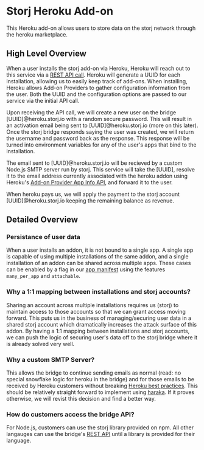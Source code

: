 # Storj Heroku Add-on

This Heroku add-on allows users to store data on the storj network through the heroku marketplace.

## High Level Overview

When a user installs the storj add-on via Heroku, Heroku will reach out to this service via a [REST API call](https://devcenter.heroku.com/articles/add-on-provider-api#provision). Heroku will generate a UUID for each installation, allowing us to easily keep track of add-ons. When installing, Heroku allows Add-on Providers to gather configuration information from the user. Both the UUID and the configuration options are passed to our service via the initial API call.

Upon receiving the API call, we will create a new user on the bridge [UUID]@heroku.storj.io with a random secure password. This will result in an activation email being sent to [UUID]@heroku.storj.io (more on this later). Once the storj bridge responds saying the user was created, we will return the username and password back as the response. This response will be turned into environment variables for any of the user's apps that bind to the installation.

The email sent to [UUID]@heroku.storj.io will be recieved by a custom Node.js SMTP server run by storj. This service will take the [UUID], resolve it to the email address currently associated with the heroku addon using Heroku's [Add-on Provider App Info API](https://devcenter.heroku.com/articles/add-on-app-info#get-app-info), and forward it to the user.

When heroku pays us, we will apply the payment to the storj account [UUID]@heroku.storj.io keeping the remaining balance as revenue.

## Detailed Overview

### Persistance of user data

When a user installs an addon, it is not bound to a single app. A single app is capable of using multiple installations of the same addon, and a single installation of an addon can be shared across multiple apps. These cases can be enabled by a flag in our [app manifest](https://devcenter.heroku.com/articles/add-on-manifest) using the features `many_per_app` and `attachable`.

### Why a 1:1 mapping between installations and storj accounts?

Sharing an account across multiple installations requires us (storj) to maintain access to those accounts so that we can grant access moving forward. This puts us in the business of managing/securing user data in a shared storj account which dramatically increases the attack surface of this addon. By having a 1:1 mapping between installations and storj accounts, we can push the logic of securing user's data off to the storj bridge where it is already solved very well.

### Why a custom SMTP Server?

This allows the bridge to continue sending emails as normal (read: no special snowflake logic for heroku in the bridge) and for those emails to be received by Heroku customers without breaking [Heroku best practices](https://devcenter.heroku.com/articles/add-on-provider-technical-best-practices#use-the-correct-email-address-for-customers). This should be relatively straight forward to implement using [haraka](https://github.com/haraka/Haraka). If it proves otherwise, we will revist this decision and find a better way.

### How do customers access the bridge API?

For Node.js, customers can use the storj library provided on npm. All other langauges can use the bridge's [REST API](storj.github.io/bridge/) until a library is provided for their language.
